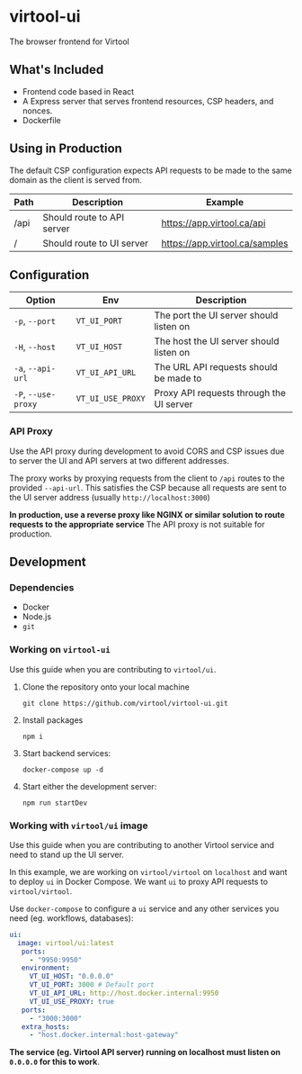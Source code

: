 # virtool-ui

The browser frontend for Virtool

## What's Included

- Frontend code based in React
- A Express server that serves frontend resources, CSP headers, and nonces.
- Dockerfile

## Using in Production

The default CSP configuration expects API requests to be made to the same domain as the client is served from.

| Path | Description                | Example                        |
| ---- | -------------------------- | ------------------------------ |
| /api | Should route to API server | https://app.virtool.ca/api     |
| /    | Should route to UI server  | https://app.virtool.ca/samples |

## Configuration

| Option              | Env              | Description                              |
| ------------------- | ---------------- | ---------------------------------------- |
| `-p`, `--port`      | `VT_UI_PORT`     | The port the UI server should listen on  |
| `-H`, `--host`      | `VT_UI_HOST`     | The host the UI server should listen on  |
| `-a`, `--api-url`   | `VT_UI_API_URL`  | The URL API requests should be made to   |
| `-P`, `--use-proxy` | `VT_UI_USE_PROXY` | Proxy API requests through the UI server |

### API Proxy

Use the API proxy during development to avoid CORS and CSP issues due to server the UI and API servers at two different addresses.

The proxy works by proxying requests from the client to `/api` routes to the provided `--api-url`. This satisfies the CSP because all requests are sent to the UI server address (usually `http://localhost:3000`)

**In production, use a reverse proxy like NGINX or similar solution to route requests to the appropriate service** The API proxy is not suitable for production.

## Development

### Dependencies

- Docker
- Node.js
- `git`

### Working on `virtool-ui`

Use this guide when you are contributing to `virtool/ui`.

1. Clone the repository onto your local machine

   ```
   git clone https://github.com/virtool/virtool-ui.git
   ```

2. Install packages

   ```
   npm i
   ```

3. Start backend services:

   ```
   docker-compose up -d
   ```

4. Start either the development server:
   ```
   npm run startDev
   ```

### Working with `virtool/ui` image

Use this guide when you are contributing to another Virtool service and need to stand up the UI server.

In this example, we are working on `virtool/virtool` on `localhost` and want to deploy `ui` in Docker Compose. We want `ui` to proxy
API requests to `virtool/virtool`.

Use `docker-compose` to configure a `ui` service and any other services you need (eg. workflows, databases):

```yaml
ui:
  image: virtool/ui:latest
   ports:
     - "9950:9950"
   environment:
     VT_UI_HOST: "0.0.0.0"
     VT_UI_PORT: 3000 # Default port
     VT_UI_API_URL: http://host.docker.internal:9950
     VT_UI_USE_PROXY: true
   ports:
     - "3000:3000"
   extra_hosts:
     - "host.docker.internal:host-gateway"
```

**The service (eg. Virtool API server) running on localhost must listen on `0.0.0.0` for this to work**.
